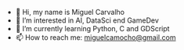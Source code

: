 - 👋 Hi, my name is Miguel Carvalho
- 👀 I’m interested in AI, DataSci end GameDev
- 🌱 I’m currently learning Python, C and GDScript
- 📫 How to reach me: miguelcamocho@gmail.com

<!---
TheBl4ckEagl3/TheBl4ckEagl3 is a ✨ special ✨ repository because its `README.md` (this file) appears on your GitHub profile.
You can click the Preview link to take a look at your changes.
--->
